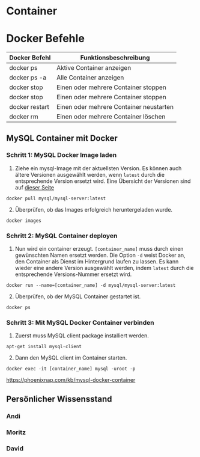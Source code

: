 # Container

# Docker Befehle

| Docker Befehl| Funktionsbeschreibung |
| ------------- |-----------------------|
| docker ps  | Aktive Container anzeigen |
| docker ps -a  | Alle Container anzeigen |
| docker stop  | Einen oder mehrere Container stoppen  |
| docker stop  | Einen oder mehrere Container stoppen  |
| docker restart  | Einen oder mehrere Container neustarten|
| docker rm | Einen oder mehrere Container löschen|

## MySQL Container mit Docker

### Schritt 1: MySQL Docker Image laden

1. Ziehe ein mysql-Image mit der aktuellsten Version. Es können auch ältere Versionen ausgewählt werden, wenn ```latest``` durch die entsprechende Version ersetzt wird. Eine Übersicht der Versionen sind auf [dieser Seite](https://hub.docker.com/_/mysql)

```
docker pull mysql/mysql-server:latest
```

2. Überprüfen, ob das Images erfolgreich heruntergeladen wurde.

```
docker images
```

### Schritt 2: MySQL Container deployen

1. Nun wird ein container erzeugt. ```[container_name]``` muss durch einen gewünschten Namen ersetzt werden. Die Option ```-d``` weist Docker an, den Container als Dienst im Hintergrund laufen zu lassen. Es kann wieder eine andere Version ausgewählt werden, indem ```latest``` durch die entsprechende Versions-Nummer ersetzt wird.

```
docker run --name=[container_name] -d mysql/mysql-server:latest
```

2. Überprüfen, ob der MySQL Container gestartet ist.

```
docker ps
```

### Schritt 3: Mit MySQL Docker Container verbinden

1. Zuerst muss MySQL client package installiert werden.

```
apt-get install mysql-client
```

2. Dann den MySQL client im Container starten.

```
docker exec -it [container_name] mysql -uroot -p
```

https://phoenixnap.com/kb/mysql-docker-container

## Persönlicher Wissensstand

### Andi

### Moritz

### David
